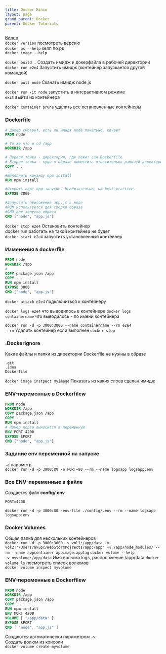 ```yaml
---
title: Docker Minin
layout: page
grand_parent: Docker
parent: Docker Tutorials
---
```

[Видео](https://www.youtube.com/watch?v=n9uCgUzfeRQ)  
`docker version` посмотреть версию  
`docker ps --help`  хелп по ps  
`docker image --help`

`docker build .`  Создать имидж и докерфайла в рабочей директории  
`docker run e2e4`  Запустить имидж (контейнер запускается другой командой)

`docker pull node`  Скачать имидж node.js  

`docker run -it node`  запустить в интерактивном режиме  
`exit` выйти из контейнера  

`docker container prune` удалить все остановленные контейнеры  

### Dockerfile
```dockerfile
# Докер смотрит, есть ли имидж node локально, качает
FROM node

# То же что и cd /app
WORKDIR /app

# Первая точка - директория, где лежит сам Dockerfile
# Вторая точка - куда в образе поместить относительно рабочей директории  
COPY . .

#Выполнить команду npm install
RUN npm install

#Открыть порт при запуске. Необязательно, но best practice.
EXPOSE 3000

#Запустить приложение app.js в ноде
#RUN используется для сборки образа
#CMD для запуска образа
CMD ["node", "app.js"]
```

`docker stop e2e4` Остановить контейнер  
docker run работать на такой контейнер не будет  
`docker start e2e4` запустить установленный контейнер  

### Изменения в dockerfile
```dockerfile
FROM node
WORKDIR /app
#
COPY package.json /app
COPY . .
RUN npm install
EXPOSE 3000
CMD ["node", "app.js"]
```

`docker attach e2e4` подключиться к контейнеру  

`docker logs e2e4`  что выводилось в контейнере
`docker logs containername`  что выводилось - по имени контейнера

`docker run -d -p 3000:3000 --name containername --rm e2e4`  
`--rm` Удалить контейнер если выполнен `docker stop`  

### .Dockerignore
Какие файлы и папки из директории Dockerfile не нужны в образе
```dockerignore
.git
.idea
Dockerfile
```

`docker image instpect myimage`  Показать из каких слоев сделан имидж  

### ENV-переменные в Dockerfilew
```dockerfile
FROM node
WORKDIR /app
COPY package.json /app
COPY . .
RUN npm install
# Номер порта выносится в переменную 
ENV PORT 4200
EXPOSE $PORT
CMD ["node", "app.js"]
```

### Задание env переменной на запуске  
`-e` параметр  
`docker run -d -p 3000:80 -e PORT=80 --rm --name logsapp logsapp:env`  

### Все ENV-переменные в файле
Создается файл **config/.env**  
```dockerfile
PORT=4200
```

`docker run -d -p 3000:80 -env-file ./config/.env --rm --name logsapp logsapp:env`  

### Docker Volumes
Общая папка для нескольких контейнеров  
`docker run -d -p 3000:3000 -v vol1:/app/data -v vol2:"/Users/akupc/WebStormPojrects/app:/app" -v /app/node_modules/ --rm --name appcontainer appimage:apptag`
`docker volume --help`  
`-v myvolume:/app/data` Имя волюма logs, расположение /app/data
`docker volume ls` посмотреть список волюмов  
`docker volume inspect myvolume`
### ENV-переменные в Dockerfilew
```dockerfile
FROM node
WORKDIR /app
COPY package.json /app
COPY . .
RUN npm install
ENV PORT 4200
VOLUME [ "/app/data" ]
EXPOSE $PORT
CMD [ "node", "app.js" ]
```

Создаются автоматически параметром `-v`  
Создать волюм из консоли  
`docker volume create myvolume`  
